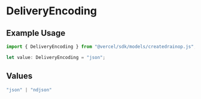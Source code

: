# DeliveryEncoding

## Example Usage

```typescript
import { DeliveryEncoding } from "@vercel/sdk/models/createdrainop.js";

let value: DeliveryEncoding = "json";
```

## Values

```typescript
"json" | "ndjson"
```